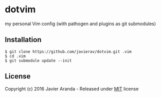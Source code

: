 # dotvim

my personal Vim config (with pathogen and plugins as git submodules)


## Installation

```
$ git clone https://github.com/javierav/dotvim.git .vim
$ cd .vim
$ git submodule update --init
```


## License

Copyright (c) 2016 Javier Aranda - Released under [MIT](LICENSE) license
